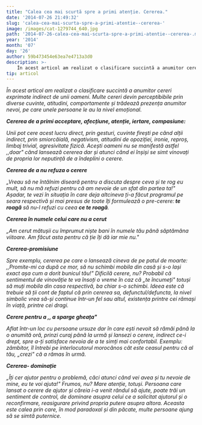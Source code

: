 ```yaml
---
title: "Calea cea mai scurtă spre a primi atenție. Cererea."
date: '2014-07-26 21:49:32'
slug: 'calea-cea-mai-scurta-spre-a-primi-atentie--cererea-'
image: /images/cat-1279744_640.jpg
path: '2014-07-26-calea-cea-mai-scurta-spre-a-primi-atentie--cererea-.md'
year: '2014'
month: '07'
day: '26'
author: 59b473454e63ea7e4713a3d0
description: >-
    În acest articol am realizat o clasificare succintă a anumitor cereri exprimate indirect de unii oameni. Multe cereri devin perceptibibile prin diverse cuvinte, atitudini, comportamente și trădează pr
tip: articol
---
```

<div class="kg-card-markdown"><p><em>În acest articol am realizat o clasificare succintă a anumitor cereri exprimate indirect de unii oameni. Multe cereri devin perceptibibile prin diverse cuvinte, atitudini, comportamente și trădează prezența anumitor nevoi, pe care unele persoane le au la nivel emoțional.</em></p>
<p><em><strong>Cererea de a primi acceptare, afecțiune, atenție, iertare, compasiune: </strong></em></p>
<p><em>Unii pot cere acest lucru direct, prin gesturi, cuvinte firești pe când alții indirect, prin smiorcăială, negativism, atitudini de opoziției, ironie, reproș, limbaj trivial, agresivitate fizică. Acești oameni nu se manifestă astfel ,,doar" când lansează cererea dar și atunci când ei înșiși se simt vinovați de propria lor neputință de a îndeplini o cerere.</em></p>
<p><em><strong>Cererea de a nu refuza o cerere </strong></em></p>
<p><em>„Vreau să ne întâlnim diseară pentru a discuta despre ceva și te rog eu mult, să nu mă refuzi pentru că am nevoie de un sfat din partea ta!" </em><em>Așadar, te vezi în situația în care deja altcineva ți-a făcut programul pe seara respectivă și mai presus de toate îți formulează o pre-cerere:<strong> te roagă</strong> să nu-l refuzi cu ceea <strong>ce te roagă</strong>.</em></p>
<p><em><strong>Cererea în numele celui care nu a cerut </strong></em></p>
<p><em>„Am cerut mătușii cu împrumut niște bani în numele tău până săptămâna viitoare.  Am făcut asta pentru că ție  îți dă iar mie nu."</em></p>
<p><em><strong>Cererea-promisiune </strong></em></p>
<p><em>Spre exemplu, cererea pe care o lansează cineva de pe patul de moarte: ,,Promite-mi ca după ce mor, să nu schimbi mobila din casă și s-o lași exact așa cum a dorit bunicul tău!"</em> <em> Dificilă cerere, nu? Probabil că sentimentul de vinovăție te va însoți o vreme în caz că „te încumeți" totuși să muți mobila din casa respectivă, ba chiar s-o schimbi. Ideea este că trebuie să ții cont de faptul că prin cererea sa, defunctul/defuncta, la nivel simbolic vrea să-și continue într-un fel sau altul, existența printre cei rămași în viață, printre cei dragi.</em></p>
<p><em><strong>Cerere pentru  a ,, a sparge gheața" </strong></em></p>
<p><em>Aflat într-un loc cu persoane ursuze dar în care ești nevoit să rămâi până la o anumită oră, prinzi curaj până la urmă și lansezi o cerere, indirect ce-i drept, spre a-ți satisface nevoia de a te simți mai confortabil. </em><em>Exemplu: zâmbitor, îl întrebi pe interlocutorul morocănos cât este ceasul pentru că al tău, „crezi" că a rămas în urmă. </em></p>
<p><em><strong>Cererea- dominație </strong></em></p>
<p><em>„Îți cer ajutor pentru o problemă, căci atunci când vei avea și tu nevoie de mine, eu te voi ajuta!" Frumos, nu? Mare atenție, totuși. Persoana care lansat o cerere de ajutor și căreia i-a venit rândul să ajute, poate trăi un sentiment de control, de dominare asupra celui ce a solicitat ajutorul și o reconfirmare, reasigurare privind propria putere asupra altora. Aceasta este calea prin care, în mod paradoxal și din păcate, multe persoane ajung să se simtă puternice.</em> <em> </em></p>
<p> </p>
</div>
    